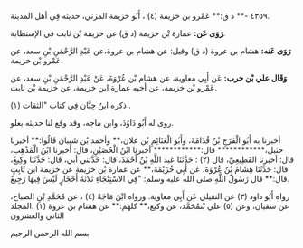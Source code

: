٤٣٥٩ -** د ق:** عَمْرو بن خزيمة (٤) ، أَبُو خزيمة المزني، حديثه فِي أهل المدينة.

**رَوَى عَن:** عمارة بْن خزيمة (د ق) عن خزيمة بْن ثابت في الإستطابة.

**رَوَى عَنه:** هشام بن عروة (د ق) وقيل: عن هشام بن عروة،عن عَبْدِ الرَّحْمَنِ بْنِ سعد، عن عَمْرو بْن خزيمة.

**وَقَال علي بْن حرب:** عَن أَبِي معاوية، عن هشام بْن عُرْوَةَ، عَنْ عَبْدِ الرَّحْمَنِ بْنِ سعد، عن عَمْرو بْن خزيمة، عن أخيه عمارة ابن خزيمة، عن خزيمة بْن ثابت.

ذكره ابنُ حِبَّان فِي كتاب "الثقات (١) .

روى له أَبُو دَاوُدَ، وابن ماجه، وقد وقع لنا حديثه بعلو.

أخبرنا به أَبُو الْفَرَجِ بْنُ قُدَامَةَ، وأَبُو الْغَنَائِمِ بْن علان،** وأحمد بْن شيبان قَالُوا:** أخبرنا حنبل،************ قال:************ أخبرنا ابْنُ الْحُصَيْنِ، قال: أخبرنا ابْنُ الْمُذْهِب، قال: أخبرنا القَطِيعِيّ، قال (٢) : حَدَّثَنَا عَبد اللَّهِ بْنُ أَحْمَدَ، قال: حَدَّثني أبي، قال: حَدَّثَنَا وكِيعٌ، قال: حَدَّثَنَا هِشَامُ بْنُ عُرْوَةَ، عَن أَبِي خُزَيْمَةَ،** عن عمارة بْن خزيمة عن خزيمة ابن ثَابِتٍ قال:** قال رَسُولُ اللَّهِ صلى الله عليه وسلم: "فِي الاسْتِنْجَاءِ ثَلاثَةُ أَحْجَارٍ لَيْسَ فِيهَا رَجِيعٌ.

رواه أَبُو داود (٣) عن النفيلي عَن أَبِي معاوية. ورواه ابْنُ مَاجَهْ (٤) ، عن مُحَمَّدِ بْنِ الصباح، عن سفيان، وعن (٥) علي بْنمُحَمَّد، عن وكيع،** كلهم:** عن هشام بن عروة (١) .المجلد الثاني والعشرون

بسم الله الرحمن الرحيم